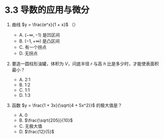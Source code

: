 # 3.3 导数的应用与微分

1. 曲线 $y = \frac{e^x}{1 + x}$ （）

   - A. $(-\infty, -1)$ 是凹区间
   - B. $(-1, +\infty)$ 是凸区间
   - C. 有一个拐点
   - D. 无拐点


2. 要造一圆柱形油罐，体积为 $V$，问底半径 $r$ 与高 $h$ 比是多少时，才能使表面积最小？

   - A. 2:1
   - B. 1:2
   - C. 1:1
   - D. 1:3

3. 函数 $y = \frac{1 + 3x}{\sqrt{4 + 5x^2}}$ 的极大值是？

   - A. 0
   - B. $\frac{\sqrt{205}}{10}$
   - C. 无极大值
   - D. $\frac{12}{5}$


